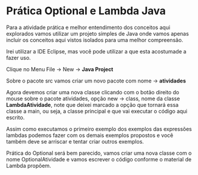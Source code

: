 # Prática Optional e Lambda Java

Para a atividade prática e melhor entendimento dos conceitos aqui explorados vamos utilizar um projeto simples de Java onde vamos apenas incluir os conceitos aqui vistos isolados para uma melhor compreensão.

Irei utilizar a IDE Eclipse, mas você pode utilizar a que esta acostumade a fazer uso.

Clique no Menu File -> New -> **Java Project**

Sobre o pacote src vamos criar um novo pacote com nome -> **atividades**

Agora devemos criar uma nova classe clicando com o botão direito do mouse sobre o pacote atividades, opção new -> class, nome da classe **LambdaAtividade**, note que deixei marcado a opção que tornará essa classe a main, ou seja, a classe principal e que vai executar o código aqui escrito.

Assim como executamos o primeiro exemplo dos exemplos das expressões lambdas podemos fazer com os demais exemplos propostos e você também deve se arriscar e tentar criar outros exemplos.

Prática do Optional será bem parecido, vamos criar uma nova classe com o nome OptionalAtividade e vamos escrever o código conforme o material de Lambda propõem.






